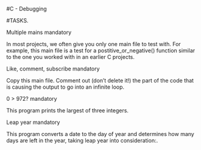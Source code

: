 #C - Debugging

#TASKS.

Multiple mains
mandatory

In most projects, we often give you only one main file to test with. For example, this main file is a test for a postitive_or_negative() function similar to the one you worked with in an earlier C projects.

Like, comment, subscribe
mandatory

Copy this main file. Comment out (don’t delete it!) the part of the code that is causing the output to go into an infinite loop.

0 > 972?
mandatory

This program prints the largest of three integers.

Leap year
mandatory

This program converts a date to the day of year and determines how many days are left in the year, taking leap year into consideration:.
